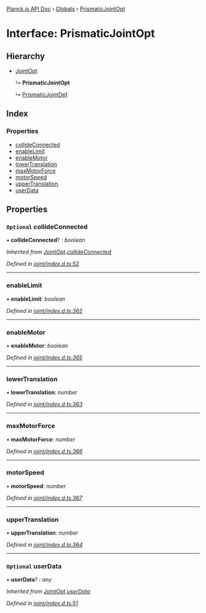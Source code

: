 [Planck.js API Doc](../README.md) › [Globals](../globals.md) › [PrismaticJointOpt](prismaticjointopt.md)

# Interface: PrismaticJointOpt

## Hierarchy

* [JointOpt](jointopt.md)

  ↳ **PrismaticJointOpt**

  ↳ [PrismaticJointDef](prismaticjointdef.md)

## Index

### Properties

* [collideConnected](prismaticjointopt.md#optional-collideconnected)
* [enableLimit](prismaticjointopt.md#enablelimit)
* [enableMotor](prismaticjointopt.md#enablemotor)
* [lowerTranslation](prismaticjointopt.md#lowertranslation)
* [maxMotorForce](prismaticjointopt.md#maxmotorforce)
* [motorSpeed](prismaticjointopt.md#motorspeed)
* [upperTranslation](prismaticjointopt.md#uppertranslation)
* [userData](prismaticjointopt.md#optional-userdata)

## Properties

### `Optional` collideConnected

• **collideConnected**? : *boolean*

*Inherited from [JointOpt](jointopt.md).[collideConnected](jointopt.md#optional-collideconnected)*

*Defined in [joint/index.d.ts:52](https://github.com/shakiba/planck.js/blob/038d425/lib/joint/index.d.ts#L52)*

___

###  enableLimit

• **enableLimit**: *boolean*

*Defined in [joint/index.d.ts:362](https://github.com/shakiba/planck.js/blob/038d425/lib/joint/index.d.ts#L362)*

___

###  enableMotor

• **enableMotor**: *boolean*

*Defined in [joint/index.d.ts:365](https://github.com/shakiba/planck.js/blob/038d425/lib/joint/index.d.ts#L365)*

___

###  lowerTranslation

• **lowerTranslation**: *number*

*Defined in [joint/index.d.ts:363](https://github.com/shakiba/planck.js/blob/038d425/lib/joint/index.d.ts#L363)*

___

###  maxMotorForce

• **maxMotorForce**: *number*

*Defined in [joint/index.d.ts:366](https://github.com/shakiba/planck.js/blob/038d425/lib/joint/index.d.ts#L366)*

___

###  motorSpeed

• **motorSpeed**: *number*

*Defined in [joint/index.d.ts:367](https://github.com/shakiba/planck.js/blob/038d425/lib/joint/index.d.ts#L367)*

___

###  upperTranslation

• **upperTranslation**: *number*

*Defined in [joint/index.d.ts:364](https://github.com/shakiba/planck.js/blob/038d425/lib/joint/index.d.ts#L364)*

___

### `Optional` userData

• **userData**? : *any*

*Inherited from [JointOpt](jointopt.md).[userData](jointopt.md#optional-userdata)*

*Defined in [joint/index.d.ts:51](https://github.com/shakiba/planck.js/blob/038d425/lib/joint/index.d.ts#L51)*
